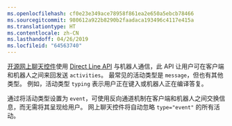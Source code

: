 ```yaml
---
ms.openlocfilehash: cf0e23e349ace78958f861ea2e650a5ebcb78466
ms.sourcegitcommit: 980612a922b8290b2faadaca193496c4117e415a
ms.translationtype: HT
ms.contentlocale: zh-CN
ms.lasthandoff: 04/26/2019
ms.locfileid: "64563740"
---
```

<a href="https://github.com/Microsoft/BotFramework-WebChat" target="_blank">开源网上聊天控件</a>使用 [Direct Line API](https://docs.botframework.com/en-us/restapi/directline3/#navtitle) 与机器人通信，此 API 让用户可在客户端和机器人之间来回发送 `activities`。 最常见的活动类型是 `message`，但也有其他类型。 例如，活动类型 `typing` 表示用户正在键入或机器人正在编译答复。 

通过将活动类型设置为 `event`，可使用反向通道机制在客户端和机器人之间交换信息，而无需将其呈现给用户。 网上聊天控件将自动忽略 `type="event"` 的所有活动。